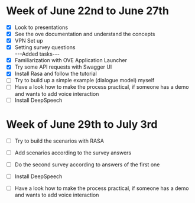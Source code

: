 # Week of June 22nd to June 27th
- [x] Look to presentations
- [x] See the ove documentation and understand the concepts
- [x] VPN Set up 
- [x] Setting survey questions  
---Added tasks---  
- [x] Familiarization with OVE Application Launcher
- [x] Try some API requests with Swagger UI
- [x] Install Rasa and follow the tutorial
- [ ] Try to build up a simple example (dialogue model) myself
- [ ] Have a look how to make the process practical, if someone has a demo and wants to add voice interaction
- [ ] Install DeepSpeech  

# Week of June 29th to July 3rd
- [ ] Try to build the scenarios with RASA
- [ ] Add scenarios according to the survey answers
- [ ] Do the second survey according to answers of the first one

- [ ] Install DeepSpeech
- [ ] Have a look how to make the process practical, if someone has a demo and wants to add voice interaction
